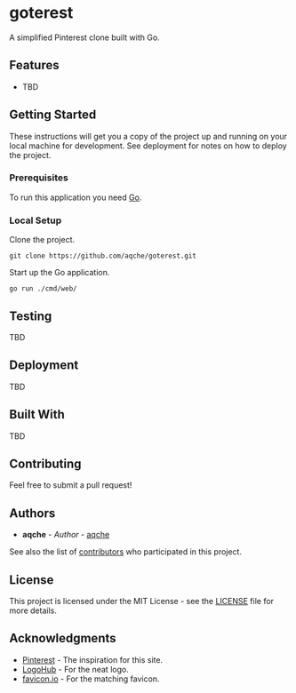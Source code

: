 # goterest

A simplified Pinterest clone built with Go.

## Features

- TBD

## Getting Started

These instructions will get you a copy of the project up and running on your local machine for development. See deployment for notes on how to deploy the project.

### Prerequisites

To run this application you need [Go](https://golang.org/).

### Local Setup

Clone the project.

```
git clone https://github.com/aqche/goterest.git
```

Start up the Go application.

```
go run ./cmd/web/
```

## Testing

TBD

## Deployment

TBD

## Built With

TBD

## Contributing

Feel free to submit a pull request!

## Authors

- **aqche** - _Author_ - [aqche](https://github.com/aqche)

See also the list of [contributors](https://github.com/aqche/goterest/contributors) who participated in this project.

## License

This project is licensed under the MIT License - see the [LICENSE](./LICENSE) file for more details.

## Acknowledgments

- [Pinterest](https://www.pinterest.com/) - The inspiration for this site.
- [LogoHub](https://logohub.io/) - For the neat logo.
- [favicon.io](https://favicon.io/) - For the matching favicon.
